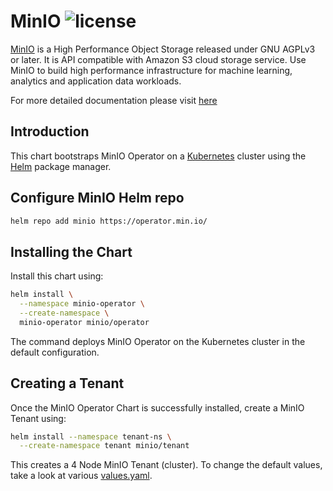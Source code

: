 # MinIO ![license](https://img.shields.io/badge/license-AGPL%20V3-blue)

[MinIO](https://min.io) is a High Performance Object Storage released under GNU AGPLv3 or later. It is API compatible
with Amazon S3 cloud storage service. Use MinIO to build high performance infrastructure for machine learning, analytics
and application data workloads.

For more detailed documentation please visit [here](https://docs.minio.io/)

Introduction
------------

This chart bootstraps MinIO Operator on a [Kubernetes](http://kubernetes.io) cluster using the [Helm](https://helm.sh) package manager.

Configure MinIO Helm repo
--------------------

```bash
helm repo add minio https://operator.min.io/
```

Installing the Chart
--------------------

Install this chart using:

```bash
helm install \
  --namespace minio-operator \
  --create-namespace \
  minio-operator minio/operator
```

The command deploys MinIO Operator on the Kubernetes cluster in the default configuration.

Creating a Tenant
-----------------

Once the MinIO Operator Chart is successfully installed, create a MinIO Tenant using:

```bash
helm install --namespace tenant-ns \
  --create-namespace tenant minio/tenant
```

This creates a 4 Node MinIO Tenant (cluster). To change the default values, take a look at various [values.yaml](https://github.com/minio/operator/blob/master/helm/tenant/values.yaml).
